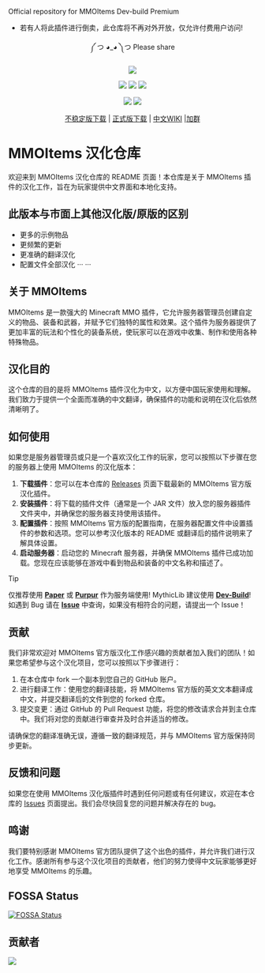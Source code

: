 Official repository for MMOItems Dev-build Premium

- 若有人将此插件进行倒卖，此仓库将不再对外开放，仅允许付费用户访问!

<div align="center">

༼ つ ◕_◕ ༽つ Please share

![][banner]

[![][actions]][actions-link]
[![][releases]][releases-link]
[![][downloads]][releases-link]

![][JDK-17]
[![][license]](LICENSE)

[不稳定版下载][unstable-link] | [正式版下载][download-link] | [中文WIKI][wiki-cn] |[加群][group-link]

</div>

[banner]: https://socialify.git.ci/MagicMC-Dev/MMOItems-Zh/image?description=1&descriptionEditable=A%20Chinese%20version%20of%20MMOItems&font=Inter&forks=1&issues=1&language=1&name=1&owner=1&pattern=Circuit%20Board&pulls=1&stargazers=1&theme=Auto

[actions]: https://img.shields.io/github/actions/workflow/status/MagicMC-Dev/MMOItems-Zh/test.yml?style=for-the-badge

[actions-link]: https://github.com/MagicMC-Dev/MMOItems-Zh/actions/workflows/build-apk.yml

[releases]: https://img.shields.io/github/v/release/MagicMC-Dev/MMOItems-Zh?include_prereleases&style=for-the-badge

[releases-link]: https://github.com/MagicMC-Dev/MMOItems-Zh/releases

[unstable-link]: https://github.com/MagicMC-Dev/MMOItems-Zh/actions/workflows/test.yml

[wiki-cn]: https://mmoitems.magicmc.top/

[downloads]: https://img.shields.io/github/downloads/MagicMC-Dev/MMOItems-Zh/total?style=for-the-badge

[license]: https://img.shields.io/github/license/MagicMC-Dev/MMOItems-Zh?style=for-the-badge

[JDK-17]: https://img.shields.io/badge/JDK-17-black?style=for-the-badge

[download-link]: https://github.com/MagicMC-Dev/MMOItems-Zh/releases

[group-link]: http://qm.qq.com/cgi-bin/qm/qr?_wv=1027&k=uL9Y2NjlPSAss-O5aNHK3BGuP4nJqcop&authKey=MmR%2FxNpuTaXLmB7g4dwr68%2BcuskWRl9eDYRfkNuG%2B6%2B%2BIC%2F8jSWslF0QUEovFxN8&noverify=0&group_code=908719577

[contrib-image]: https://contrib.rocks/image?repo=MagicMC-Dev/MMOItems-Zh

[contrib-link]: https://github.com/MagicMC-Dev/MMOItems-Zh/graphs/contributors

# MMOItems 汉化仓库

欢迎来到 MMOItems 汉化仓库的 README 页面！本仓库是关于 MMOItems 插件的汉化工作，旨在为玩家提供中文界面和本地化支持。

## 此版本与市面上其他汉化版/原版的区别

- 更多的示例物品
- 更频繁的更新
- 更准确的翻译汉化
- 配置文件全部汉化
  ··· ···

## 关于 MMOItems

MMOItems 是一款强大的 Minecraft MMO 插件，它允许服务器管理员创建自定义的物品、装备和武器，并赋予它们独特的属性和效果。这个插件为服务器提供了更加丰富的玩法和个性化的装备系统，使玩家可以在游戏中收集、制作和使用各种特殊物品。

## 汉化目的

这个仓库的目的是将 MMOItems 插件汉化为中文，以方便中国玩家使用和理解。我们致力于提供一个全面而准确的中文翻译，确保插件的功能和说明在汉化后依然清晰明了。

## 如何使用

如果您是服务器管理员或只是一个喜欢汉化工作的玩家，您可以按照以下步骤在您的服务器上使用 MMOItems 的汉化版本：

1. **下载插件**：您可以在本仓库的 [Releases](https://github.com/MagicMC-Dev/MMOItems-Zh/releases) 页面下载最新的 MMOItems 官方版汉化插件。
2. **安装插件**：将下载的插件文件（通常是一个 JAR 文件）放入您的服务器插件文件夹中，并确保您的服务器支持使用该插件。
3. **配置插件**：按照 MMOItems 官方版的配置指南，在服务器配置文件中设置插件的参数和选项。您可以参考汉化版本的 README 或翻译后的插件说明来了解具体设置。
4. **启动服务器**：启动您的 Minecraft 服务器，并确保 MMOItems 插件已成功加载。您现在应该能够在游戏中看到物品和装备的中文名称和描述了。

> [!TIP]
> 仅推荐使用 [**Paper**](https://papermc.io/) 或 [**Purpur**](https://purpurmc.org/) 作为服务端使用!
> MythicLib 建议使用 [**Dev-Build**](https://phoenixdevt.fr/devbuilds)!
> 如遇到 Bug 请在 [**Issue**](https://github.com/MagicMC-Dev/MMOItems-Zh/issues) 中查询，如果没有相符合的问题，请提出一个 Issue！

## 贡献

我们非常欢迎对 MMOItems 官方版汉化工作感兴趣的贡献者加入我们的团队！如果您希望参与这个汉化项目，您可以按照以下步骤进行：

1. 在本仓库中 fork 一个副本到您自己的 GitHub 账户。
2. 进行翻译工作：使用您的翻译技能，将 MMOItems 官方版的英文文本翻译成中文，并提交翻译后的文件到您的 forked 仓库。
3. 提交变更：通过 GitHub 的 Pull Request 功能，将您的修改请求合并到主仓库中。我们将对您的贡献进行审查并及时合并适当的修改。

请确保您的翻译准确无误，遵循一致的翻译规范，并与 MMOItems 官方版保持同步更新。

## 反馈和问题

如果您在使用 MMOItems 汉化版插件时遇到任何问题或有任何建议，欢迎在本仓库的 [Issues](https://github.com/MagicMC-Dev/MMOItems-Zh/issues) 页面提出。我们会尽快回复您的问题并解决存在的 bug。
## 鸣谢

我们要特别感谢 MMOItems 官方团队提供了这个出色的插件，并允许我们进行汉化工作。感谢所有参与这个汉化项目的贡献者，他们的努力使得中文玩家能够更好地享受 MMOItems 的乐趣。

## FOSSA Status

[![FOSSA Status](https://app.fossa.com/api/projects/git%2Bgithub.com%2FMagicMC-Dev%2FMMOItems-Zh.svg?type=large&issueType=license)](https://app.fossa.com/projects/git%2Bgithub.com%2FMagicMC-Dev%2FMMOItems-Zh?ref=badge_large&issueType=license)

## 贡献者

[![][contrib-image]][contrib-link]